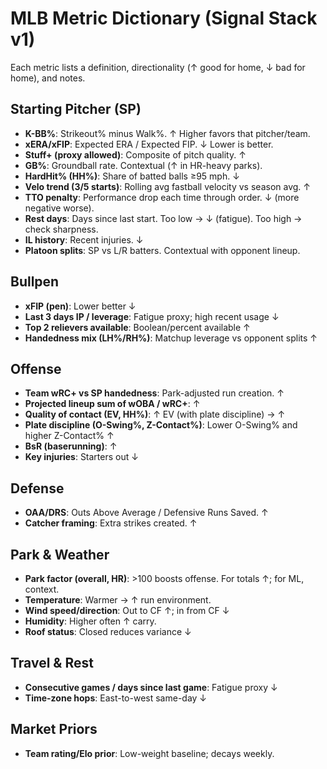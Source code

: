 # MLB Metric Dictionary (Signal Stack v1)

Each metric lists a definition, directionality (↑ good for home, ↓ bad for home), and notes.

## Starting Pitcher (SP)
- **K-BB%**: Strikeout% minus Walk%. ↑ Higher favors that pitcher/team.
- **xERA/xFIP**: Expected ERA / Expected FIP. ↓ Lower is better.
- **Stuff+ (proxy allowed)**: Composite of pitch quality. ↑
- **GB%**: Groundball rate. Contextual (↑ in HR-heavy parks).
- **HardHit% (HH%)**: Share of batted balls ≥95 mph. ↓
- **Velo trend (3/5 starts)**: Rolling avg fastball velocity vs season avg. ↑
- **TTO penalty**: Performance drop each time through order. ↓ (more negative worse).
- **Rest days**: Days since last start. Too low → ↓ (fatigue). Too high → check sharpness.
- **IL history**: Recent injuries. ↓
- **Platoon splits**: SP vs L/R batters. Contextual with opponent lineup.

## Bullpen
- **xFIP (pen)**: Lower better ↓
- **Last 3 days IP / leverage**: Fatigue proxy; high recent usage ↓
- **Top 2 relievers available**: Boolean/percent available ↑
- **Handedness mix (LH%/RH%)**: Matchup leverage vs opponent splits ↑

## Offense
- **Team wRC+ vs SP handedness**: Park-adjusted run creation. ↑
- **Projected lineup sum of wOBA / wRC+**: ↑
- **Quality of contact (EV, HH%)**: ↑ EV (with plate discipline) → ↑
- **Plate discipline (O-Swing%, Z-Contact%)**: Lower O-Swing% and higher Z-Contact% ↑
- **BsR (baserunning)**: ↑
- **Key injuries**: Starters out ↓

## Defense
- **OAA/DRS**: Outs Above Average / Defensive Runs Saved. ↑
- **Catcher framing**: Extra strikes created. ↑

## Park & Weather
- **Park factor (overall, HR)**: >100 boosts offense. For totals ↑; for ML, context.
- **Temperature**: Warmer → ↑ run environment.
- **Wind speed/direction**: Out to CF ↑; in from CF ↓
- **Humidity**: Higher often ↑ carry.
- **Roof status**: Closed reduces variance ↓

## Travel & Rest
- **Consecutive games / days since last game**: Fatigue proxy ↓
- **Time-zone hops**: East-to-west same-day ↓

## Market Priors
- **Team rating/Elo prior**: Low-weight baseline; decays weekly.
